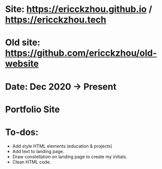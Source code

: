 # Site: https://ericckzhou.github.io / https://ericckzhou.tech
# Old site: https://github.com/ericckzhou/old-website
# Date: Dec 2020 -> Present 
# Portfolio Site

# To-dos:
- Add style HTML elements (education & projects)
- Add text to landing page.
- Draw constellation on landing page to create my initials.
- Clean HTML code.
